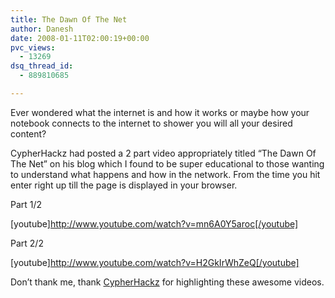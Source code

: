 ```yaml
---
title: The Dawn Of The Net
author: Danesh
date: 2008-01-11T02:00:19+00:00
pvc_views:
  - 13269
dsq_thread_id:
  - 889810685

---
```

Ever wondered what the internet is and how it works or maybe how your notebook connects to the internet to shower you will all your desired content?

CypherHackz had posted a 2 part video appropriately titled &#8220;The Dawn Of The Net&#8221; on his blog which I found to be super educational to those wanting to understand what happens and how in the network. From the time you hit enter right up till the page is displayed in your browser.

Part 1/2

[youtube]http://www.youtube.com/watch?v=mn6A0Y5aroc[/youtube]<!--more-->

  
Part 2/2

[youtube]http://www.youtube.com/watch?v=H2GkIrWhZeQ[/youtube]

Don&#8217;t thank me, thank [CypherHackz][1] for highlighting these awesome videos.

 [1]: http://www.cypherhackz.net/archives/2008/01/08/video-the-dawn-of-the-net/#more-1045